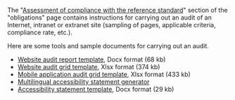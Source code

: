 The "[Assessment of compliance with the reference standard](../obligations.html#assessment-of-compliance-with-the-reference-standard)" section of the "obligations" page contains instructions for carrying out an audit of an Internet, intranet or extranet site (sampling of pages, applicable criteria, compliance rate, etc.). 

Here are some tools and sample documents for carrying out an audit.
* [Website audit report template](../raweb1/files/raweb1-lu-modele-rapport-audit.docx), Docx format (68 kb)
* [Website audit grid template](../raweb1/files/raweb1-lu-modele-grille-audit.xlsx), Xlsx format (374 kb)
* [Mobile application audit grid template](../files/modele-grille-audit-appli-mobiles.xlsx), Xlsx format (433 kb)
* [Multilingual accessibility statement generator](./decla.html)
* [Accessibility statement template](../files/template-decla-en.docx), Docx format (29 kb) 
